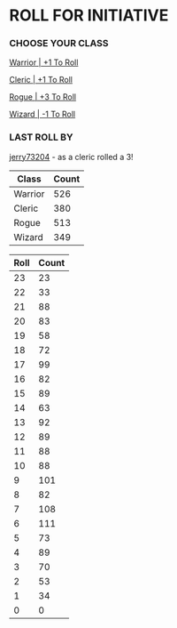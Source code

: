 # ROLL FOR INITIATIVE
### CHOOSE YOUR CLASS

[Warrior | +1 To Roll](https://github.com/benjaminsampica/benjaminsampica/issues/new?title=roll%7Cwarrior&body=Just+click+%27Submit+new+issue%27.)

[Cleric | +1 To Roll](https://github.com/benjaminsampica/benjaminsampica/issues/new?title=roll%7Ccleric&body=Just+click+%27Submit+new+issue%27.)

[Rogue | +3 To Roll](https://github.com/benjaminsampica/benjaminsampica/issues/new?title=roll%7Crogue&body=Just+click+%27Submit+new+issue%27.)

[Wizard | -1 To Roll](https://github.com/benjaminsampica/benjaminsampica/issues/new?title=roll%7Cwizard&body=Just+click+%27Submit+new+issue%27.)
### LAST ROLL BY
[jerry73204](https://www.github.com/jerry73204) - as a cleric rolled a 3!

|Class|Count|
|-|-|
|Warrior|526|
|Cleric|380|
|Rogue|513|
|Wizard|349|

|Roll|Count|
|-|-|
|23|23
|22|33
|21|88
|20|83
|19|58
|18|72
|17|99
|16|82
|15|89
|14|63
|13|92
|12|89
|11|88
|10|88
|9|101
|8|82
|7|108
|6|111
|5|73
|4|89
|3|70
|2|53
|1|34
|0|0
